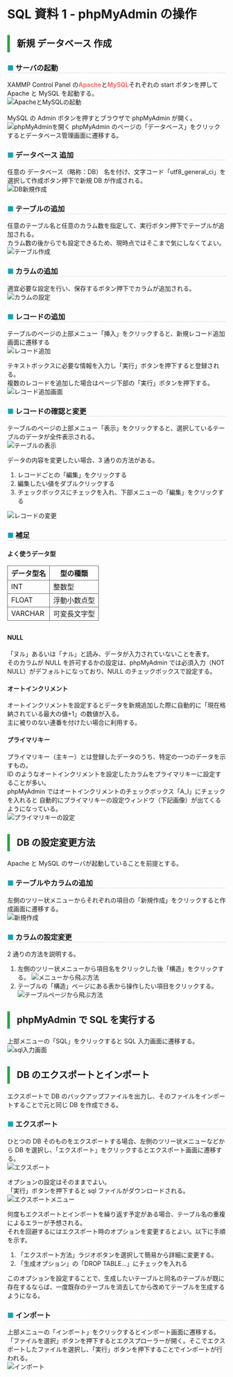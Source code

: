 <link href="https://use.fontawesome.com/releases/v5.0.6/css/all.css" rel="stylesheet">
<style>
  a::after {
    padding: 0 4px;
    content: "\f35d";
    font-family: "Font Awesome 5 Free";
    font-weight: 900;
    font-size: 0.8rem;
  }
  @media print {
    @page { margin: 0; }
    body { margin: 1.6cm; }
  }
  h2 {
    border-left: solid 6px #28a745;
    border-bottom: none!important;
    padding-left: 16px;
    height: 40px!important;
    line-height: 40px!important;
    font-weight: bold!important;
  }
  h3 {
    padding-left: -14px;
    border-bottom: dashed #ccc 1px;
  }
  h3:before {
    content: "■ ";
    color: #17a2b8;
  }
  th, td {
    border: solid 1px #666;
  }
  table {
    margin-bottom: 30px;
  }
  strong {
    color: #f66;
  }
  hr {
    margin-bottom: 30px;
    border-color: #ccc;
  }
  blockquote {
    background: none!important;
    /* font-style: italic; */
    color: #999;
  }
</style>

# SQL 資料 1 - phpMyAdmin の操作

## 新規 データベース 作成

### サーバの起動

XAMMP Control Panel の**Apache**と**MySQL**それぞれの start ボタンを押して Apache と MySQL を起動する。  
![ApacheとMySQLの起動](img/01/2020-02-25-152323.png)  
<br>
MySQL の Admin ボタンを押すとブラウザで phpMyAdmin が開く。  
![phpMyAdminを開く](img/01/2020-02-25-152333.png)
phpMyAdmin のページの「データベース」をクリックするとデータベース管理画面に遷移する。

<div class="page">

### データベース 追加

任意の データベース（略称：DB） 名を付け、文字コード「utf8_general_ci」を選択して作成ボタン押下で新規 DB が作成される。  
![DB新規作成](img/01/2020-02-25-153833.png)

<div class="page">

### テーブルの追加

任意のテーブル名と任意のカラム数を指定して、実行ボタン押下でテーブルが追加される。  
カラム数の後からでも設定できるため、現時点ではそこまで気にしなくてよい。  
![テーブル作成](img/01/2020-02-25-180112.png)

### カラムの追加

適宜必要な設定を行い、保存するボタン押下でカラムが追加される。  
![カラムの設定](img/01/2020-02-26-134125.png)

<div class="page">

### レコードの追加

テーブルのページの上部メニュー「挿入」をクリックすると、新規レコード追加画面に遷移する  
![レコード追加](img/01/2020-03-02-094502.png)

テキストボックスに必要な情報を入力し「実行」ボタンを押下すると登録される。  
複数のレコードを追加した場合はページ下部の「実行」ボタンを押下する。  
![レコード追加画面](img/01/2020-03-02-100525.png)

<div class="page">

### レコードの確認と変更

テーブルのページの上部メニュー「表示」をクリックすると、選択しているテーブルのデータが全件表示される。  
![テーブルの表示](img/01/2020-03-02-100713.png)

データの内容を変更したい場合、3 通りの方法がある。

1. レコードごとの「編集」をクリックする
1. 編集したい値をダブルクリックする
1. チェックボックスにチェックを入れ、下部メニューの「編集」をクリックする

![レコードの変更](img/01/2020-03-02-105118.png)

<div class="page">

### 補足

#### よく使うデータ型

| データ型名 | 型の種類     |
| ---------- | ------------ |
| INT        | 整数型       |
| FLOAT      | 浮動小数点型 |
| VARCHAR    | 可変長文字型 |

#### NULL

「ヌル」あるいは「ナル」と読み、データが入力されていないことを表す。  
そのカラムが NULL を許可するかの設定は、phpMyAdmin では必須入力（NOT NULL）がデフォルトになっており、NULL のチェックボックスで設定する。

#### オートインクリメント

オートインクリメントを設定するとデータを新規追加した際に自動的に「現在格納されている最大の値+1」の数値が入る。  
主に被りのない連番を付けたい場合に利用する。

#### プライマリキー

プライマリキー（主キー）とは登録したデータのうち、特定の一つのデータを示すもの。  
ID のようなオートインクリメントを設定したカラムをプライマリキーに設定することが多い。  
phpMyAdmin ではオートインクリメントのチェックボックス「A_I」にチェックを入れると
自動的にプライマリキーの設定ウィンドウ（下記画像）が出てくるようになっている。  
![プライマリキーの設定](img/01/2020-02-26-113541.png)

<div class="page">

## DB の設定変更方法

Apache と MySQL のサーバが起動していることを前提とする。

### テーブルやカラムの追加

左側のツリー状メニューからそれぞれの項目の「新規作成」をクリックすると作成画面に遷移する。  
![新規作成](img/01/2020-02-27-111437.png)

<div class="page">

### カラムの設定変更

2 通りの方法を説明する。

1. 左側のツリー状メニューから項目名をクリックした後「構造」をクリックする。
   ![メニューから飛ぶ方法](img/01/2020-02-27-112952.png)
1. テーブルの「構造」ページにある表から操作したい項目をクリックする。
   ![テーブルページから飛ぶ方法](img/01/2020-02-27-114101.png)

<div class="page">

## phpMyAdmin で SQL を実行する

上部メニューの「SQL」をクリックすると SQL 入力画面に遷移する。  
![sql入力画面](img/01/2020-02-27-122233.png)

<div class="page">

## DB のエクスポートとインポート

エクスポートで DB のバックアップファイルを出力し、そのファイルをインポートすることで元と同じ DB を作成できる。

### エクスポート

ひとつの DB そのものをエクスポートする場合、左側のツリー状メニューなどから DB を選択し、「エクスポート」をクリックするとエクスポート画面に遷移する。  
![エクスポート](img/01/2020-02-27-171246.png)

オプションの設定はそのままでよい。  
「実行」ボタンを押下すると sql ファイルがダウンロードされる。  
![エクスポートメニュー](img/01/2020-02-27-171517.png)

<div class="page">

何度もエクスポートとインポートを繰り返す予定がある場合、テーブル名の重複によるエラーが予想される。  
それを回避するにはエクスポート時のオプションを変更するとよい。以下に手順を示す。

1. 「エクスポート方法」ラジオボタンを選択して簡易から詳細に変更する。
1. 「生成オプション」の「DROP TABLE...」にチェックを入れる

このオプションを設定することで、生成したいテーブルと同名のテーブルが既に存在するならば、一度既存のテーブルを消去してから改めてテーブルを生成するようになる。

### インポート

上部メニューの「インポート」をクリックするとインポート画面に遷移する。  
「ファイルを選択」ボタンを押下するとエクスプローラーが開く。そこでエクスポートしたファイルを選択し、「実行」ボタンを押下することでインポートが行われる。  
![インポート](img/01/2020-02-27-182754.png)
